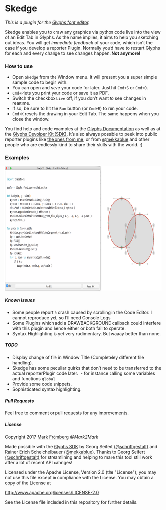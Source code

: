 # Skedge

*This is a plugin for the [Glyphs font editor](http://glyphsapp.com/).*  

Skedge enables you to draw any graphics via python code live into the view of an Edit Tab in Glyphs.
As the name implies, it aims to help you sketching out ideas.
You will get *immediate feedback* of your code, which isn’t the case if you develop a reporter Plugin. Normally you’d have to restart Glyphs for each and every change to see changes happen. **Not anymore!**

### How to use

- Open `Skedge` from the Window menu. It will present you a super simple sample code to begin with.
- You can open and save your code for later. Just hit `Cmd+S` or `Cmd+O`.
- `Cmd+P`lets you print your code or save it as PDF.
- Switch the checkbox `Live` off, if you don’t want to see changes in realtime.
- If so, be sure to hit the `Run` button (or `Cmd+R`) to run your code.
- `Cmd+K` resets the drawing in your Edit Tab. The same happens when you close the window.

You find help and code examples at the [Glyphs Documentation](https://docu.glyphsapp.com/) as well as at the [Glyphs Devolper Kit (SDK)](https://github.com/schriftgestalt/GlyphsSDK). It’s also always possible to peek into public reporter plugins like [the ones from me](https://github.com/Mark2Mark/Glyphsapp-Plugins), or from [@mekkablue](https://github.com/mekkablue) and other people who are endlessly kind to share their skills with the world. :)

### Examples

<p align="center"> 
<img src="https://github.com/Mark2Mark/Skedge/blob/master/Images/Skedge%20Screenshot%201.png" alt="Skedge" height="400px">
</p> 

##### Known Issues

- Some people report a crash caused by scrolling in the Code Editor. I cannot reproduce yet, so I’ll need Console Logs.
- Some Plugins which add a DRAWBACKGROUND callback could interfere with this plugin and hence either or both fail to operate.
- Syntax Highlighting is yet very rudimentary. But waaay better than none.

##### TODO

- Display change of file in Window Title (Completeley different file handling).
- Skedge has some peculiar quirks that don’t need to be transferred to the actual reporterPlugin code later.
  - for instance calling some variables and functions `global`
- Provide some code snippets.
- Sophisticated syntax highlighting.

##### Pull Requests

Feel free to comment or pull requests for any improvements.

##### License

Copyright 2017 [Mark Frömberg](http://www.markfromberg.com/) *@Mark2Mark*

Made possible with the [Glyphs SDK](https://github.com/schriftgestalt/GlyphsSDK) by Georg Seifert [(@schriftgestalt)](https://github.com/schriftgestalt) and Rainer Erich Scheichelbauer [(@mekkablue)](https://github.com/mekkablue).
Thanks to Georg Seifert [(@schriftgestalt)](https://github.com/schriftgestalt) for streamlining and helping to make this tool still work after a lot of recent API cahnges!

Licensed under the Apache License, Version 2.0 (the "License");
you may not use this file except in compliance with the License.
You may obtain a copy of the License at

http://www.apache.org/licenses/LICENSE-2.0

See the License file included in this repository for further details.
